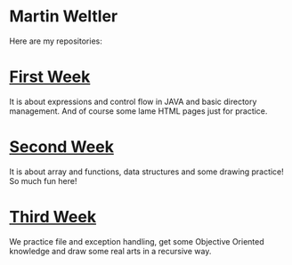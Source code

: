 # Martin Weltler

Here are my repositories:

# [First Week](https://github.com/greenfox-academy/Kaugar/tree/master/week-01)
It is about expressions and control flow in JAVA and basic directory management. And of course some lame HTML pages just for practice.

# [Second Week](https://github.com/greenfox-academy/Kaugar/tree/master/week-02)
It is about array and functions, data structures and some drawing practice! So much fun here!

# [Third Week](https://github.com/greenfox-academy/Kaugar/tree/master/week-03)
We practice file and exception handling, get some Objective Oriented knowledge and draw some real arts in a recursive way.
